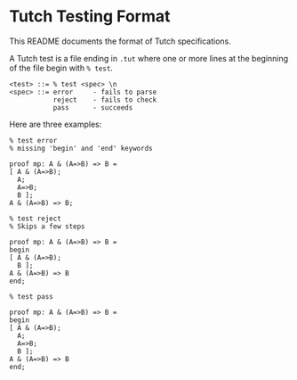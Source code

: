 Tutch Testing Format
====================

This README documents the format of Tutch specifications.

A Tutch test is a file ending in `.tut` where one or more
lines at the beginning of the file begin with `% test`.

```
<test> ::= % test <spec> \n
<spec> ::= error     - fails to parse
           reject    - fails to check
           pass      - succeeds
```

Here are three examples:

```
% test error
% missing 'begin' and 'end' keywords

proof mp: A & (A=>B) => B =
[ A & (A=>B);
  A;
  A=>B;
  B ];
A & (A=>B) => B;
```

```
% test reject
% Skips a few steps

proof mp: A & (A=>B) => B =
begin
[ A & (A=>B);
  B ];
A & (A=>B) => B
end;
```

```
% test pass

proof mp: A & (A=>B) => B =
begin
[ A & (A=>B);
  A;
  A=>B;
  B ];
A & (A=>B) => B
end;
```
